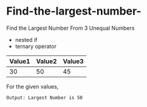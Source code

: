 # Find-the-largest-number-
Find the Largest Number From 3 Unequal Numbers​
- nested if  ​
- ternary operator  ​

Value1 | Value2 | Value3
|-|-|-| 
30 |  50 |  45

For the given values,
```
Output: Largest Number is 50
